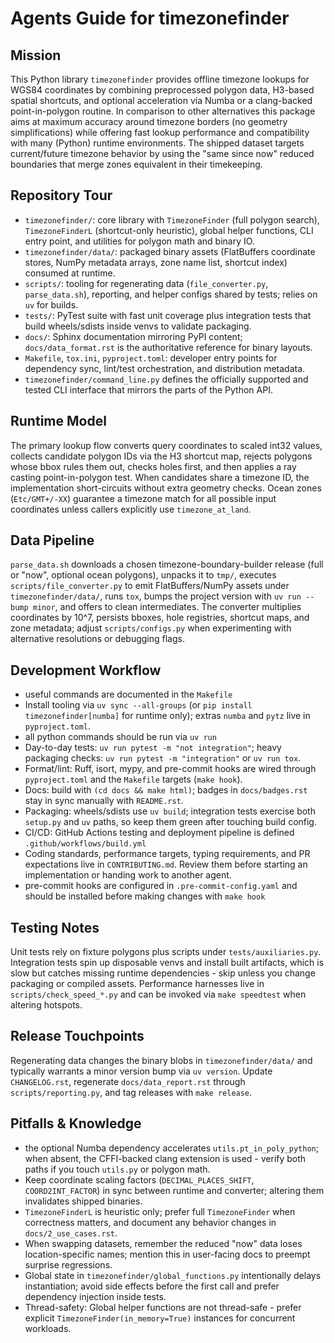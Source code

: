 # Agents Guide for timezonefinder

## Mission

This Python library `timezonefinder` provides offline timezone lookups for WGS84 coordinates by combining preprocessed polygon data, H3-based spatial shortcuts, and optional acceleration via Numba or a clang-backed point-in-polygon routine. In comparison to other alternatives this package aims at maximum accuracy around timezone borders (no geometry simplifications) while offering fast lookup performance and compatibility with many (Python) runtime environments. The shipped dataset targets current/future timezone behavior by using the "same since now" reduced boundaries that merge zones equivalent in their timekeeping.

## Repository Tour

- `timezonefinder/`: core library with `TimezoneFinder` (full polygon search), `TimezoneFinderL` (shortcut-only heuristic), global helper functions, CLI entry point, and utilities for polygon math and binary IO.
- `timezonefinder/data/`: packaged binary assets (FlatBuffers coordinate stores, NumPy metadata arrays, zone name list, shortcut index) consumed at runtime.
- `scripts/`: tooling for regenerating data (`file_converter.py`, `parse_data.sh`), reporting, and helper configs shared by tests; relies on `uv` for builds.
- `tests/`: PyTest suite with fast unit coverage plus integration tests that build wheels/sdists inside venvs to validate packaging.
- `docs/`: Sphinx documentation mirroring PyPI content; `docs/data_format.rst` is the authoritative reference for binary layouts.
- `Makefile`, `tox.ini`, `pyproject.toml`: developer entry points for dependency sync, lint/test orchestration, and distribution metadata.
- `timezonefinder/command_line.py` defines the officially supported and tested CLI interface that mirrors the parts of the Python API.

## Runtime Model

The primary lookup flow converts query coordinates to scaled int32 values, collects candidate polygon IDs via the H3 shortcut map, rejects polygons whose bbox rules them out, checks holes first, and then applies a ray casting point-in-polygon test. When candidates share a timezone ID, the implementation short-circuits without extra geometry checks. Ocean zones (`Etc/GMT+/-XX`) guarantee a timezone match for all possible input coordinates unless callers explicitly use `timezone_at_land`.

## Data Pipeline

`parse_data.sh` downloads a chosen timezone-boundary-builder release (full or "now", optional ocean polygons), unpacks it to `tmp/`, executes `scripts/file_converter.py` to emit FlatBuffers/NumPy assets under `timezonefinder/data/`, runs `tox`, bumps the project version with `uv run --bump minor`, and offers to clean intermediates. The converter multiplies coordinates by 10^7, persists bboxes, hole registries, shortcut maps, and zone metadata; adjust `scripts/configs.py` when experimenting with alternative resolutions or debugging flags.

## Development Workflow

- useful commands are documented in the `Makefile`
- Install tooling via `uv sync --all-groups` (or `pip install timezonefinder[numba]` for runtime only); extras `numba` and `pytz` live in `pyproject.toml`.
- all python commands should be run via `uv run`
- Day-to-day tests: `uv run pytest -m "not integration"`; heavy packaging checks: `uv run pytest -m "integration"` or `uv run tox`.
- Format/lint: Ruff, isort, mypy, and pre-commit hooks are wired through `pyproject.toml` and the `Makefile` targets (`make hook`).
- Docs: build with `(cd docs && make html)`; badges in `docs/badges.rst` stay in sync manually with `README.rst`.
- Packaging: wheels/sdists use `uv build`; integration tests exercise both `setup.py` and `uv` paths, so keep them green after touching build config.
- CI/CD: GitHub Actions testing and deployment pipeline is defined `.github/workflows/build.yml`
- Coding standards, performance targets, typing requirements, and PR expectations live in `CONTRIBUTING.md`. Review them before starting an implementation or handing work to another agent.
- pre-commit hooks are configured in `.pre-commit-config.yaml` and should be installed before making changes with `make hook`

## Testing Notes

Unit tests rely on fixture polygons plus scripts under `tests/auxiliaries.py`. Integration tests spin up disposable venvs and install built artifacts, which is slow but catches missing runtime dependencies - skip unless you change packaging or compiled assets. Performance harnesses live in `scripts/check_speed_*.py` and can be invoked via `make speedtest` when altering hotspots.

## Release Touchpoints

Regenerating data changes the binary blobs in `timezonefinder/data/` and typically warrants a minor version bump via `uv version`. Update `CHANGELOG.rst`, regenerate `docs/data_report.rst` through `scripts/reporting.py`, and tag releases with `make release`.

## Pitfalls & Knowledge

- the optional Numba dependency accelerates `utils.pt_in_poly_python`; when absent, the CFFI-backed clang extension is used - verify both paths if you touch `utils.py` or polygon math.
- Keep coordinate scaling factors (`DECIMAL_PLACES_SHIFT`, `COORD2INT_FACTOR`) in sync between runtime and converter; altering them invalidates shipped binaries.
- `TimezoneFinderL` is heuristic only; prefer full `TimezoneFinder` when correctness matters, and document any behavior changes in `docs/2_use_cases.rst`.
- When swapping datasets, remember the reduced "now" data loses location-specific names; mention this in user-facing docs to preempt surprise regressions.
- Global state in `timezonefinder/global_functions.py` intentionally delays instantiation; avoid side effects before the first call and prefer dependency injection inside tests.
- Thread-safety: Global helper functions are not thread-safe - prefer explicit `TimezoneFinder(in_memory=True)` instances for concurrent workloads.
